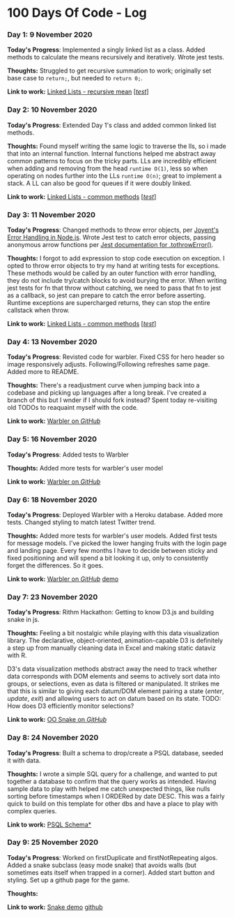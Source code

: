 # 100 Days Of Code - Log

### Day 1: 9 November 2020
<!-- ##### (delete me or comment me out) -->

**Today's Progress**: Implemented a singly linked list as a class. Added methods to calculate the means recursively and iteratively. Wrote jest tests.

**Thoughts:**  Struggled to get recursive summation to work; originally set base case to `return;`, but needed to `return 0;`. 

**Link to work:** [Linked Lists - recursive mean](DSA/00-recursive-mean.js) [[*test*](DSA/00-recursive-mean.test.js)]

### Day 2: 10 November 2020
<!-- ##### (delete me or comment me out) -->

**Today's Progress**: Extended Day 1's class and added common linked list methods.

**Thoughts:** Found myself writing the same logic to traverse the lls, so i made that into an internal function. Internal functions helped me abstract away common patterns to focus on the tricky parts. LLs are incredibly efficient when adding and removing from the head `runtime O(1)`, less so when operating on nodes further into the LLs `runtime O(n)`; great to implement a stack. A LL can also be good for queues if it were doubly linked. 

**Link to work:** [Linked Lists - common methods](DSA/01-linked-list-singly.js) [[*test*](DSA/01-linked-list-singly.test.js)]

### Day 3: 11 November 2020
<!-- ##### (delete me or comment me out) -->

**Today's Progress**: Changed methods to throw error objects, per [Joyent's Error Handling in Node.js](https://www.joyent.com/node-js/production/design/errors). Wrote Jest test to catch error objects, passing anonymous arrow functions per [Jest documentation for .tothrowError()](https://jestjs.io/docs/en/expect#tothrowerror).   

**Thoughts:** I forgot to add expression to stop code execution on exception. I opted to throw error objects to try my hand at writing tests for exceptions. These methods would be called by an outer function with error handling, they do not include try/catch blocks to avoid burying the error. When writing jest tests for fn that throw without catching, we need to pass that fn to jest as a callback, so jest can prepare to catch the error before asserting. Runtime exceptions are supercharged returns, they can stop the entire callstack when throw.

**Link to work:** [Linked Lists - common methods](DSA/01-linked-list-singly.js) [[*test*](DSA/01-linked-list-singly.test.js)]

### Day 4: 13 November 2020
<!-- ##### (delete me or comment me out) -->

**Today's Progress**: Revisted code for warbler. Fixed CSS for hero header so image responsively adjusts. Following/Following refreshes same page. Added more to README. 

**Thoughts:** There's a readjustment curve when jumping back into a codebase and picking up languages after a long break. I've created a branch of this but I wnder if I should fork instead? Spent today re-visiting old TODOs to reaquaint myself with the code. 

**Link to work:** [Warbler on *GitHub*](https://github.com/ncbui/Warbler/tree/ncbui-refactor) 

### Day 5: 16 November 2020
<!-- ##### (delete me or comment me out) -->

**Today's Progress**: Added tests to Warbler

**Thoughts:** Added more tests for warbler's user model

**Link to work:** [Warbler on *GitHub*](https://github.com/ncbui/Warbler/tree/ncbui-refactor) 

### Day 6: 18 November 2020
<!-- ##### (delete me or comment me out) -->

**Today's Progress**: Deployed Warbler with a Heroku database. Added more tests. Changed styling to match latest Twitter trend.

**Thoughts:** Added more tests for warbler's user models. Added first tests for message models. I've picked the lower hanging fruits with the login page and landing page. Every few months I have to decide between sticky and fixed positioning and will spend a bit looking it up, only to consistently forget the differences. So it goes.

**Link to work:** [Warbler on *GitHub*](https://github.com/ncbui/Warbler/tree/ncbui-refactor) [demo](https://cb-warbler-2020.herokuapp.com/login)


### Day 7: 23 November 2020
<!-- ##### (delete me or comment me out) -->

**Today's Progress**: Rithm Hackathon: Getting to know D3.js and building snake in js. 

**Thoughts:** Feeling a bit nostalgic while playing with this data visualization library. The declarative, object-oriented, animation-capable D3 is definitely a step up from manually cleaning data in Excel and making static dataviz with R.

D3's data visualization methods abstract away the need to track whether data corresponds with DOM elements and seems to actively sort data into groups, or selections, even as data is filtered or manipulated. It strikes me that this is similar to giving each datum/DOM element pairing a state (*enter*, *update*, *exit*) and allowing users to act on datum based on its state. TODO: How does D3 efficiently monitor selections?

**Link to work:** [OO Snake on *GitHub*](https://github.com/ncbui/JS-OO-Snake) 

### Day 8: 24 November 2020
<!-- ##### (delete me or comment me out) -->

**Today's Progress**: Built a schema to drop/create a PSQL database, seeded it with data.

**Thoughts:** I wrote a simple SQL query for a challenge, and wanted to put together a database to confirm that the query works as intended. Having sample data to play with helped me catch unexpected things, like nulls sorting before timestamps when I ORDERed by date DESC. This was a fairly quick to build on this template for other dbs and have a place to play with complex queries.

**Link to work:** [PSQL Schema*](PSQL/Fundraising.sql) 

### Day 9: 25 November 2020
<!-- ##### (delete me or comment me out) -->

**Today's Progress**: Worked on firstDuplicate and firstNotRepeating algos. Added a snake subclass (easy mode snake) that avoids walls (but sometimes eats itself when trapped in a corner). Added start button and styling. Set up a github page for the game.

**Thoughts:** 

**Link to work:** [Snake demo](https://ncbui.github.io/JS-OO-Snake/) [github](https://github.com/ncbui/JS-OO-Snake) 


